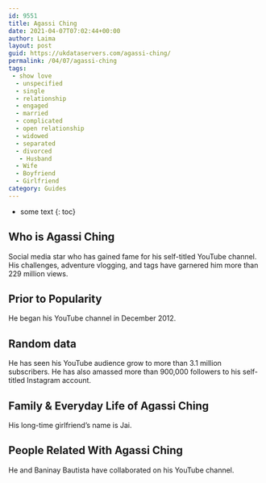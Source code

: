 ```yaml
---
id: 9551
title: Agassi Ching
date: 2021-04-07T07:02:44+00:00
author: Laima
layout: post
guid: https://ukdataservers.com/agassi-ching/
permalink: /04/07/agassi-ching
tags:
 - show love
  - unspecified
  - single
  - relationship
  - engaged
  - married
  - complicated
  - open relationship
  - widowed
  - separated
  - divorced
   - Husband
  - Wife
  - Boyfriend
  - Girlfriend
category: Guides
---
```


* some text
{: toc}


## Who is Agassi Ching
                  
                  
                  
Social media star who has gained fame for his self-titled YouTube channel. His challenges, adventure vlogging, and tags have garnered him more than 229 million views. 
                  
              
            
              
            
                
                
                
## Prior to Popularity
                  
                  
                  
He began his YouTube channel in December 2012. 
                  
              
            
              
            
                
                
                
## Random data
                  
                  
                  
He has seen his YouTube audience grow to more than 3.1 million subscribers. He has also amassed more than 900,000 followers to his self-titled Instagram account. 
                  
              
            
              
            
                
                
                
## Family & Everyday Life of Agassi Ching
                  
                  
                  
His long-time girlfriend&#8217;s name is Jai. 
                  
              
            
              
            
                
                
                
## People Related With Agassi Ching
                  
                  
                  
He and Baninay Bautista have collaborated on his YouTube channel. 
                  
              
            
              
            
                
              
            
              
              
            
            
              
            
          
          
          